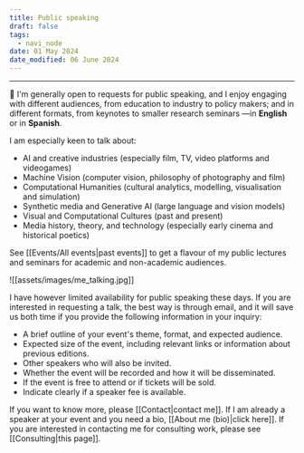 ```yaml
---
title: Public speaking
draft: false
tags:
  - navi_node
date: 01 May 2024
date_modified: 06 June 2024
---
```

---

🎤 I'm generally open to requests for public speaking, and I enjoy engaging with different audiences, from education to industry to policy makers; and in different formats, from keynotes to smaller research seminars ―in **English** or in **Spanish**.

I am especially keen to talk about:
- AI and creative industries (especially film, TV, video platforms and videogames)
- Machine Vision (computer vision, philosophy of photography and film)
- Computational Humanities (cultural analytics, modelling, visualisation and simulation)
- Synthetic media and Generative AI (large language and vision models)
- Visual and Computational Cultures (past and present)
- Media history, theory, and technology (especially early cinema and historical poetics)

See [[Events/All events|past events]] to get a flavour of my public lectures and seminars for academic and non-academic audiences.

![[assets/images/me_talking.jpg]]

I have however limited availability for public speaking these days. If you are interested in requesting a talk, the best way is through email, and it will save us both time if you provide the following information in your inquiry:

- A brief outline of your event's theme, format, and expected audience.
- Expected size of the event, including relevant links or information about previous editions.
- Other speakers who will also be invited.
- Whether the event will be recorded and how it will be disseminated.
- If the event is free to attend or if tickets will be sold.
- Indicate clearly if a speaker fee is available.

If you want to know more, please [[Contact|contact me]]. If I am already a speaker at your event and you need a bio, [[About me (bio)|click here]]. If you are interested in contacting me for consulting work, please see [[Consulting|this page]].
